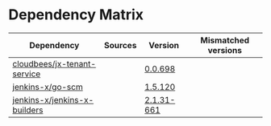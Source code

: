 # Dependency Matrix

Dependency | Sources | Version | Mismatched versions
---------- | ------- | ------- | -------------------
[cloudbees/jx-tenant-service](https://github.com/cloudbees/jx-tenant-service) |  | [0.0.698](https://github.com/cloudbees/jx-tenant-service/releases/tag/v0.0.698) | 
[jenkins-x/go-scm](https://github.com/jenkins-x/go-scm) |  | [1.5.120]() | 
[jenkins-x/jenkins-x-builders](https://github.com/jenkins-x/jenkins-x-builders) |  | [2.1.31-661]() | 

